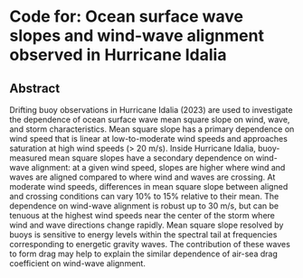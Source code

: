 # Code for: Ocean surface wave slopes and wind-wave alignment observed in Hurricane Idalia

## Abstract
Drifting buoy observations in Hurricane Idalia (2023) are used to investigate the dependence of ocean surface wave mean square slope on wind, wave, and storm characteristics.
Mean square slope has a primary dependence on wind speed that is linear at low-to-moderate wind speeds and approaches saturation at high wind speeds ($>$ 20 m/s).
Inside Hurricane Idalia, buoy-measured mean square slopes have a secondary dependence on wind-wave alignment:
at a given wind speed, slopes are higher where wind and waves are aligned compared to where wind and waves are crossing.
At moderate wind speeds, differences in mean square slope between aligned and crossing conditions can vary 10\% to 15\% relative to their mean.
The dependence on wind-wave alignment is robust up to 30 m/s, but can be tenuous at the highest wind speeds near the center of the storm where wind and wave directions change rapidly. 
Mean square slope resolved by buoys is sensitive to energy levels within the spectral tail at frequencies corresponding to energetic gravity waves.
The contribution of these waves to form drag may help to explain the similar dependence of air-sea drag coefficient on wind-wave alignment.
